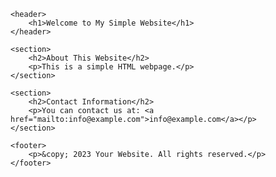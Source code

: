 <!DOCTYPE html>
<html lang="en">

<head>
    <meta charset="UTF-8">
    <meta name="viewport" content="width=device-width, initial-scale=1.0">
    <title>Your Page Title</title>
</head>

<body>

    <header>
        <h1>Welcome to My Simple Website</h1>
    </header>

    <section>
        <h2>About This Website</h2>
        <p>This is a simple HTML webpage.</p>
    </section>

    <section>
        <h2>Contact Information</h2>
        <p>You can contact us at: <a href="mailto:info@example.com">info@example.com</a></p>
    </section>

    <footer>
        <p>&copy; 2023 Your Website. All rights reserved.</p>
    </footer>

</body>

</html>
